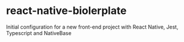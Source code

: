 # react-native-biolerplate
Initial configuration for a new front-end project with React Native, Jest, Typescript and NativeBase

